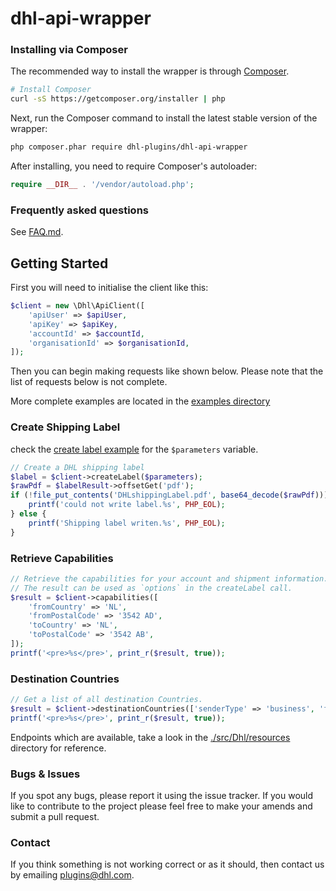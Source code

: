# dhl-api-wrapper

### Installing via Composer
The recommended way to install the wrapper is through
[Composer](http://getcomposer.org).

```bash
# Install Composer
curl -sS https://getcomposer.org/installer | php
```

Next, run the Composer command to install the latest stable version of the wrapper:

```bash
php composer.phar require dhl-plugins/dhl-api-wrapper
```
After installing, you need to require Composer's autoloader:

```php
require __DIR__ . '/vendor/autoload.php';
```

### Frequently asked questions

See [FAQ.md](FAQ.md).

## Getting Started

First you will need to initialise the client like this:

```php
$client = new \Dhl\ApiClient([
    'apiUser' => $apiUser,
    'apiKey' => $apiKey,
    'accountId' => $accountId,
    'organisationId' => $organisationId,
]);
```

Then you can begin making requests like shown below.
Please note that the list of requests below is not complete.

More complete examples are located in the [examples directory](examples/)



### Create Shipping Label
check the [create label example](examples/createLabel.php) for the `$parameters` variable.
```php
// Create a DHL shipping label
$label = $client->createLabel($parameters);
$rawPdf = $labelResult->offsetGet('pdf');
if (!file_put_contents('DHLshippingLabel.pdf', base64_decode($rawPdf))) {
    printf('could not write label.%s', PHP_EOL);
} else {
    printf('Shipping label writen.%s', PHP_EOL);
}
```

### Retrieve Capabilities
```php
// Retrieve the capabilities for your account and shipment information.
// The result can be used as `options` in the createLabel call.
$result = $client->capabilities([
    'fromCountry' => 'NL',
    'fromPostalCode' => '3542 AD',
    'toCountry' => 'NL',
    'toPostalCode' => '3542 AB',
]);
printf('<pre>%s</pre>', print_r($result, true));
```

### Destination Countries
```php
// Get a list of all destination Countries.
$result = $client->destinationCountries(['senderType' => 'business', 'fromCountry' => 'NL']);
printf('<pre>%s</pre>', print_r($result, true));
```

Endpoints which are available, take a look in the [./src/Dhl/resources](src/Dhl/resources) directory for reference.

### Bugs & Issues
If you spot any bugs, please report it using the issue tracker.
If you would like to contribute to the project please feel free to make your amends and submit a pull request.

### Contact
If you think something is not working correct or as it should, then contact us by emailing [plugins@dhl.com](mailto:plugins@dhl.com).

